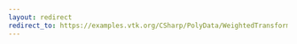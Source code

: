 ```yaml
---
layout: redirect
redirect_to: https://examples.vtk.org/CSharp/PolyData/WeightedTransformFilter/
---
```

